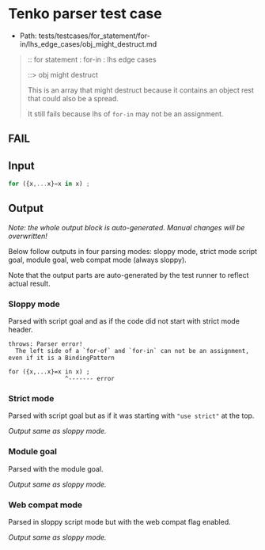 # Tenko parser test case

- Path: tests/testcases/for_statement/for-in/lhs_edge_cases/obj_might_destruct.md

> :: for statement : for-in : lhs edge cases
>
> ::> obj might destruct
>
> This is an array that might destruct because it contains an object rest that could also be a spread.
>
> It still fails because lhs of `for-in` may not be an assignment.

## FAIL

## Input

`````js
for ({x,...x}=x in x) ;
`````

## Output

_Note: the whole output block is auto-generated. Manual changes will be overwritten!_

Below follow outputs in four parsing modes: sloppy mode, strict mode script goal, module goal, web compat mode (always sloppy).

Note that the output parts are auto-generated by the test runner to reflect actual result.

### Sloppy mode

Parsed with script goal and as if the code did not start with strict mode header.

`````
throws: Parser error!
  The left side of a `for-of` and `for-in` can not be an assignment, even if it is a BindingPattern

for ({x,...x}=x in x) ;
                ^------- error
`````

### Strict mode

Parsed with script goal but as if it was starting with `"use strict"` at the top.

_Output same as sloppy mode._

### Module goal

Parsed with the module goal.

_Output same as sloppy mode._

### Web compat mode

Parsed in sloppy script mode but with the web compat flag enabled.

_Output same as sloppy mode._

